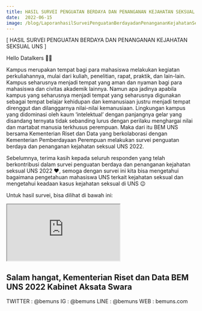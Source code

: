 ```yaml
---
title: HASIL SURVEI PENGUATAN BERDAYA DAN PENANGANAN KEJAHATAN SEKSUAL UNS 2022
date:  2022-06-15
image: /blog/LaporanhasilSurveiPenguatanBerdayadanPenangananKejahatanSeksualUNSTahun2022.jpg
---
```


[ HASIL SURVEI PENGUATAN BERDAYA DAN PENANGANAN KEJAHATAN SEKSUAL UNS ]

Hello Datalkers 👋🏻

Kampus merupakan tempat bagi para mahasiswa melakukan kegiatan perkuliahannya, mulai dari kuliah, penelitian, rapat, praktik, dan lain-lain. Kampus seharusnya menjadi tempat yang aman dan nyaman bagi para mahasiswa dan civitas akademik lainnya. Namun apa jadinya apabila kampus yang seharusnya menjadi tempat yang seharusnya digunakan sebagai tempat belajar kehidupan dan kemanusiaan justru menjadi tempat direnggut dan dilanggarnya nilai-nilai kemanusiaan. Lingkungan kampus yang didominasi oleh kaum ‘intelektual’ dengan panjangnya gelar yang disandang ternyata tidak sebanding lurus dengan perilaku menghargai nilai dan martabat manusia terkhusus perempuan. Maka dari itu BEM UNS bersama Kementerian Riset dan Data yang berkolaborasi dengan Kementerian Pemberdayaan Perempuan melakukan survei penguatan berdaya dan penanganan kejahatan seksual UNS 2022.

Sebelumnya, terima kasih kepada seluruh responden yang telah berkontribusi dalam survei penguatan berdaya dan penanganan kejahatan seksual UNS 2022 ❤️, semoga dengan survei ini kita bisa mengetahui bagaimana pengetahuan mahasiswa UNS terkait kejahatan seksual dan mengetahui keadaan kasus kejahatan seksual di UNS 😉

Untuk hasil survei, bisa dilihat di bawah ini:

<iframe src="https://mozilla.github.io/pdf.js/web/viewer.html?file=https://datalks.bemuns.org/blog/LaporanhasilSurveiPenguatanBerdayadanPenangananKejahatanSeksualUNSTahun2022.pdf"></iframe>

Salam hangat,
Kementerian Riset dan Data
BEM UNS 2022
Kabinet Aksata Swara
-------------------------
TWITTER : @bemuns
IG : @bemuns
LINE : @bemuns
WEB : bemuns.com

